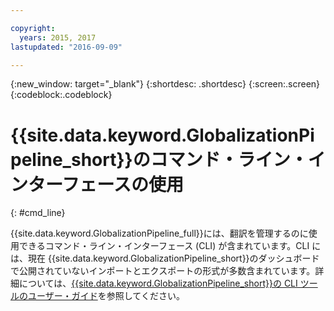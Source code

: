 ```yaml
---

copyright:
  years: 2015, 2017
lastupdated: "2016-09-09"

---
```


{:new_window: target="_blank"}
{:shortdesc: .shortdesc}
{:screen:.screen}
{:codeblock:.codeblock}

# {{site.data.keyword.GlobalizationPipeline_short}}のコマンド・ライン・インターフェースの使用
{: #cmd_line}


{{site.data.keyword.GlobalizationPipeline_full}}には、翻訳を管理するのに使用できるコマンド・ライン・インターフェース (CLI) が含まれています。CLI には、現在
{{site.data.keyword.GlobalizationPipeline_short}}のダッシュボードで公開されていないインポートとエクスポートの形式が多数含まれています。詳細については、[{{site.data.keyword.GlobalizationPipeline_short}}の CLI ツールのユーザー・ガイド](https://github.com/IBM-Bluemix/gp-java-tools/blob/master/gp-cli.md)を参照してください。
